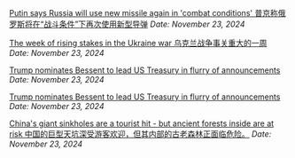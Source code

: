 [Putin says Russia will use new missile again in 'combat conditions'
普京称俄罗斯将在“战斗条件”下再次使用新型导弹](https://www.bbc.com/news/articles/cx28dzvxjyjo)
*Date: November 23, 2024*

[The week of rising stakes in the Ukraine war
乌克兰战争事关重大的一周](https://www.bbc.com/news/articles/cvgxly3nzwpo)
*Date: November 23, 2024*

[Trump nominates Bessent to lead US Treasury in flurry of announcements](https://www.bbc.com/news/articles/cj3mv6l1ypyo)
*Date: November 23, 2024*

[Trump nominates Bessent to lead US Treasury in flurry of announcements](https://www.bbc.com/news/articles/cj3mv6l1ypyo)
*Date: November 23, 2024*

[China's giant sinkholes are a tourist hit - but ancient forests inside are at risk
中国的巨型天坑深受游客欢迎，但其内部的古老森林正面临危险。](https://www.bbc.com/news/articles/c8697gqwyx6o)
*Date: November 23, 2024*

